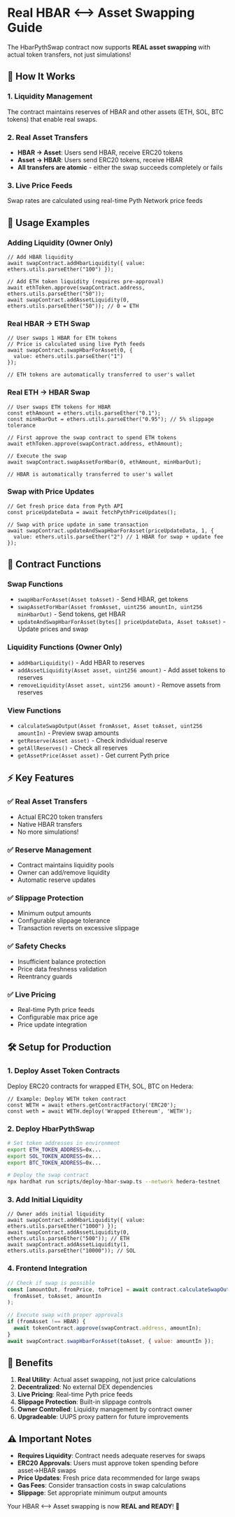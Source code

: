 # Real HBAR ⟷ Asset Swapping Guide

The HbarPythSwap contract now supports **REAL asset swapping** with actual token transfers, not just simulations!

## 🔄 How It Works

### **1. Liquidity Management**
The contract maintains reserves of HBAR and other assets (ETH, SOL, BTC tokens) that enable real swaps.

### **2. Real Asset Transfers**
- **HBAR → Asset**: Users send HBAR, receive ERC20 tokens
- **Asset → HBAR**: Users send ERC20 tokens, receive HBAR
- **All transfers are atomic** - either the swap succeeds completely or fails

### **3. Live Price Feeds**
Swap rates are calculated using real-time Pyth Network price feeds

## 🚀 Usage Examples

### **Adding Liquidity (Owner Only)**

```solidity
// Add HBAR liquidity
await swapContract.addHbarLiquidity({ value: ethers.utils.parseEther("100") });

// Add ETH token liquidity (requires pre-approval)
await ethToken.approve(swapContract.address, ethers.utils.parseEther("50"));
await swapContract.addAssetLiquidity(0, ethers.utils.parseEther("50")); // 0 = ETH
```

### **Real HBAR → ETH Swap**

```solidity
// User swaps 1 HBAR for ETH tokens
// Price is calculated using live Pyth feeds
await swapContract.swapHbarForAsset(0, {
  value: ethers.utils.parseEther("1")
});

// ETH tokens are automatically transferred to user's wallet
```

### **Real ETH → HBAR Swap**

```solidity
// User swaps ETH tokens for HBAR
const ethAmount = ethers.utils.parseEther("0.1");
const minHbarOut = ethers.utils.parseEther("0.95"); // 5% slippage tolerance

// First approve the swap contract to spend ETH tokens
await ethToken.approve(swapContract.address, ethAmount);

// Execute the swap
await swapContract.swapAssetForHbar(0, ethAmount, minHbarOut);

// HBAR is automatically transferred to user's wallet
```

### **Swap with Price Updates**

```solidity
// Get fresh price data from Pyth API
const priceUpdateData = await fetchPythPriceUpdates();

// Swap with price update in same transaction
await swapContract.updateAndSwapHbarForAsset(priceUpdateData, 1, {
  value: ethers.utils.parseEther("2") // 1 HBAR for swap + update fee
});
```

## 🔧 Contract Functions

### **Swap Functions**
- `swapHbarForAsset(Asset toAsset)` - Send HBAR, get tokens
- `swapAssetForHbar(Asset fromAsset, uint256 amountIn, uint256 minHbarOut)` - Send tokens, get HBAR
- `updateAndSwapHbarForAsset(bytes[] priceUpdateData, Asset toAsset)` - Update prices and swap

### **Liquidity Functions (Owner Only)**
- `addHbarLiquidity()` - Add HBAR to reserves
- `addAssetLiquidity(Asset asset, uint256 amount)` - Add asset tokens to reserves
- `removeLiquidity(Asset asset, uint256 amount)` - Remove assets from reserves

### **View Functions**
- `calculateSwapOutput(Asset fromAsset, Asset toAsset, uint256 amountIn)` - Preview swap amounts
- `getReserve(Asset asset)` - Check individual reserve
- `getAllReserves()` - Check all reserves
- `getAssetPrice(Asset asset)` - Get current Pyth price

## ⚡ Key Features

### **✅ Real Asset Transfers**
- Actual ERC20 token transfers
- Native HBAR transfers
- No more simulations!

### **✅ Reserve Management**
- Contract maintains liquidity pools
- Owner can add/remove liquidity
- Automatic reserve updates

### **✅ Slippage Protection**
- Minimum output amounts
- Configurable slippage tolerance
- Transaction reverts on excessive slippage

### **✅ Safety Checks**
- Insufficient balance protection
- Price data freshness validation
- Reentrancy guards

### **✅ Live Pricing**
- Real-time Pyth price feeds
- Configurable max price age
- Price update integration

## 🛠 Setup for Production

### **1. Deploy Asset Token Contracts**
Deploy ERC20 contracts for wrapped ETH, SOL, BTC on Hedera:

```solidity
// Example: Deploy WETH token contract
const WETH = await ethers.getContractFactory('ERC20');
const weth = await WETH.deploy('Wrapped Ethereum', 'WETH');
```

### **2. Deploy HbarPythSwap**
```bash
# Set token addresses in environment
export ETH_TOKEN_ADDRESS=0x...
export SOL_TOKEN_ADDRESS=0x...
export BTC_TOKEN_ADDRESS=0x...

# Deploy the swap contract
npx hardhat run scripts/deploy-hbar-swap.ts --network hedera-testnet
```

### **3. Add Initial Liquidity**
```solidity
// Owner adds initial liquidity
await swapContract.addHbarLiquidity({ value: ethers.utils.parseEther("1000") });
await swapContract.addAssetLiquidity(0, ethers.utils.parseEther("500")); // ETH
await swapContract.addAssetLiquidity(1, ethers.utils.parseEther("10000")); // SOL
```

### **4. Frontend Integration**
```javascript
// Check if swap is possible
const [amountOut, fromPrice, toPrice] = await contract.calculateSwapOutput(
  fromAsset, toAsset, amountIn
);

// Execute swap with proper approvals
if (fromAsset !== HBAR) {
  await tokenContract.approve(swapContract.address, amountIn);
}
await swapContract.swapHbarForAsset(toAsset, { value: amountIn });
```

## 🎯 Benefits

1. **Real Utility**: Actual asset swapping, not just price calculations
2. **Decentralized**: No external DEX dependencies
3. **Live Pricing**: Real-time Pyth price feeds
4. **Slippage Protection**: Built-in slippage controls
5. **Owner Controlled**: Liquidity management by contract owner
6. **Upgradeable**: UUPS proxy pattern for future improvements

## ⚠️ Important Notes

- **Requires Liquidity**: Contract needs adequate reserves for swaps
- **ERC20 Approvals**: Users must approve token spending before asset→HBAR swaps
- **Price Updates**: Fresh price data recommended for large swaps
- **Gas Fees**: Consider transaction costs in swap calculations
- **Slippage**: Set appropriate minimum output amounts

Your HBAR ⟷ Asset swapping is now **REAL and READY**! 🚀